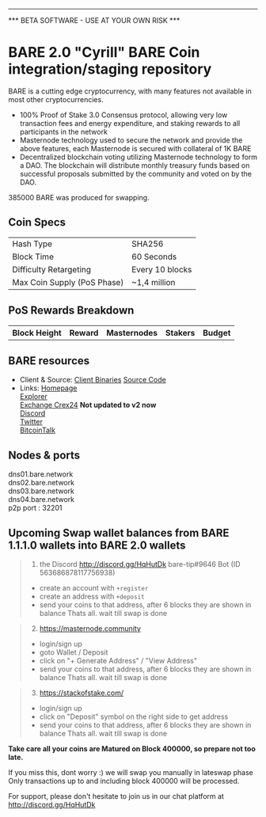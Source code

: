 -------------------------------------------------------------------------------------------------------------------------------
*** BETA SOFTWARE - USE AT YOUR OWN RISK ***

BARE 2.0 "Cyrill"
BARE Coin integration/staging repository
=====================================

BARE is a cutting edge cryptocurrency, with many features not available in most other cryptocurrencies.
- 100% Proof of Stake 3.0 Consensus protocol, allowing very low transaction fees and energy expenditure, and staking rewards to all participants in the network
- Masternode technology used to secure the network and provide the above features, each Masternode is secured
  with collateral of 1K BARE
- Decentralized blockchain voting utilizing Masternode technology to form a DAO. The blockchain will distribute monthly treasury funds based on successful proposals submitted by the community and voted on by the DAO.

385000 BARE was produced for swapping.

## Coin Specs ##
<table>
<tr><td>Hash Type</td><td>SHA256</td></tr>
<tr><td>Block Time</td><td>60 Seconds</td></tr>
<tr><td>Difficulty Retargeting</td><td>Every 10 blocks</td></tr>
<tr><td>Max Coin Supply (PoS Phase)</td><td>~1,4 million</td></tr>
</table>

## PoS Rewards Breakdown ##

<table>
<th>Block Height</th><th>Reward</th><th>Masternodes</th><th>Stakers</th><th>Budget</th>

</table>

## BARE resources ##
* Client & Source:
[Client Binaries](https://github.com/BareCrypto/BARE-coin/releases)
[Source Code](https://github.com/BareCrypto/BARE-coin)
* Links:
[Homepage](https://bare.network)<br>
[Explorer](https://explorer.bare.network)<br>
[Exchange Crex24](https://crex24.com/exchange/BARE-BTC) **Not updated to v2 now** <br>
[Discord](https://discord.gg/HqHutDk)<br>
[Twitter](https://twitter.com/bare_crypto)<br>
[BitcoinTalk](https://bitcointalk.org/index.php?topic=5149503)<br>

## Nodes & ports ##
dns01.bare.network<br>
dns02.bare.network<br>
dns03.bare.network<br>
dns04.bare.network<br>
p2p port : 32201

## Upcoming Swap wallet balances from BARE 1.1.1.0 wallets into BARE 2.0 wallets ##

> 1. the Discord http://discord.gg/HqHutDk bare-tip#9646 Bot (ID 563686878117756938)
> - create an account with `+register` 
> - create an address with `+deposit`
> - send your coins to that address, after 6 blocks they are shown in balance
> Thats all. wait till swap is done

> 2. https://masternode.community
> - login/sign up
> - goto Wallet / Deposit
> - click on "+ Generate Address" / "View Address"
> - send your coins to that address, after 6 blocks they are shown in balance
> Thats all. wait till swap is done

> 3. https://stackofstake.com/
> - login/sign up
> - click on "Deposit" symbol on the right side to get address
> - send your coins to that address, after 6 blocks they are shown in balance
> Thats all. wait till swap is done

**Take care all your coins are Matured on Block 400000, so prepare not too late.**

If you miss this, dont worry :) we will swap you manually in lateswap phase
Only transactions up to and including block 400000 will be processed.

For support, please don't hesitate to join us in our chat platform at http://discord.gg/HqHutDk
